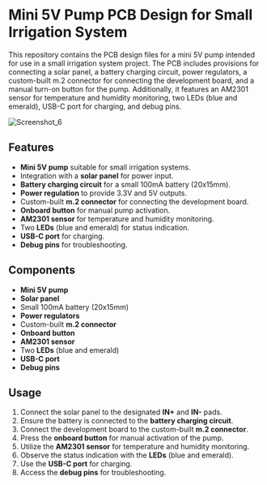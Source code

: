 # Mini 5V Pump PCB Design for Small Irrigation System

This repository contains the PCB design files for a mini 5V pump intended for use in a small irrigation system project. The PCB includes provisions for connecting a solar panel, a battery charging circuit, power regulators, a custom-built m.2 connector for connecting the development board, and a manual turn-on button for the pump. Additionally, it features an AM2301 sensor for temperature and humidity monitoring, two LEDs (blue and emerald), USB-C port for charging, and debug pins.

![Screenshot_6](https://github.com/Nikola98p/M.2-5V-Mini-Irrigation-System/assets/32436155/7eb3eede-4b5f-464a-a011-c6ec05a11dd7)


## Features

- **Mini 5V pump** suitable for small irrigation systems.
- Integration with a **solar panel** for power input.
- **Battery charging circuit** for a small 100mA battery (20x15mm).
- **Power regulation** to provide 3.3V and 5V outputs.
- Custom-built **m.2 connector** for connecting the development board.
- **Onboard button** for manual pump activation.
- **AM2301 sensor** for temperature and humidity monitoring.
- Two **LEDs** (blue and emerald) for status indication.
- **USB-C port** for charging.
- **Debug pins** for troubleshooting.


## Components

- **Mini 5V pump**
- **Solar panel**
- Small 100mA battery (20x15mm)
- **Power regulators**
- Custom-built **m.2 connector**
- **Onboard button**
- **AM2301 sensor**
- Two **LEDs** (blue and emerald)
- **USB-C port**
- **Debug pins**

## Usage

1. Connect the solar panel to the designated **IN+** and **IN-** pads.
2. Ensure the battery is connected to the **battery charging circuit**.
3. Connect the development board to the custom-built **m.2 connector**.
4. Press the **onboard button** for manual activation of the pump.
5. Utilize the **AM2301 sensor** for temperature and humidity monitoring.
6. Observe the status indication with the **LEDs** (blue and emerald).
7. Use the **USB-C port** for charging.
8. Access the **debug pins** for troubleshooting.
